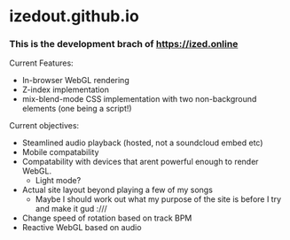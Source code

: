 # izedout.github.io
### This is the development brach of https://ized.online

Current Features:
- In-browser WebGL rendering
- Z-index implementation
- mix-blend-mode CSS implementation with two non-background elements (one being a script!)

Current objectives:
- Steamlined audio playback (hosted, not a soundcloud embed etc)
- Mobile compatability
- Compatability with devices that arent powerful enough to render WebGL.
  - Light mode?
- Actual site layout beyond playing a few of my songs
  - Maybe I should work out what my purpose of the site is before I try and make it gud :///
- Change speed of rotation based on track BPM
- Reactive WebGL based on audio
